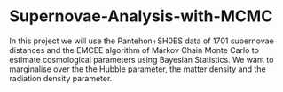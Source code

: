 # Supernovae-Analysis-with-MCMC

In this project we will use the Pantehon+SH0ES data of 1701 supernovae distances and the EMCEE algorithm of Markov Chain Monte Carlo to estimate cosmological parameters using Bayesian Statistics. We want to marginalise over the the Hubble parameter, the matter density and the radiation density parameter.
